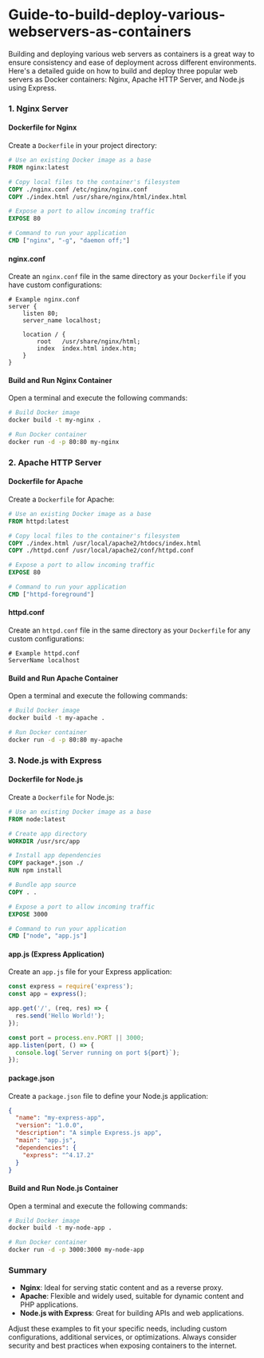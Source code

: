 # Guide-to-build-deploy-various-webservers-as-containers

Building and deploying various web servers as containers is a great way to ensure consistency and ease of deployment across different environments. 
Here's a detailed guide on how to build and deploy three popular web servers as Docker containers: Nginx, Apache HTTP Server, and Node.js using Express.

### 1. Nginx Server

#### Dockerfile for Nginx

Create a `Dockerfile` in your project directory:

```dockerfile
# Use an existing Docker image as a base
FROM nginx:latest

# Copy local files to the container's filesystem
COPY ./nginx.conf /etc/nginx/nginx.conf
COPY ./index.html /usr/share/nginx/html/index.html

# Expose a port to allow incoming traffic
EXPOSE 80

# Command to run your application
CMD ["nginx", "-g", "daemon off;"]
```

#### nginx.conf

Create an `nginx.conf` file in the same directory as your `Dockerfile` if you have custom configurations:

```nginx
# Example nginx.conf
server {
    listen 80;
    server_name localhost;

    location / {
        root   /usr/share/nginx/html;
        index  index.html index.htm;
    }
}
```

#### Build and Run Nginx Container

Open a terminal and execute the following commands:

```bash
# Build Docker image
docker build -t my-nginx .

# Run Docker container
docker run -d -p 80:80 my-nginx
```

### 2. Apache HTTP Server

#### Dockerfile for Apache

Create a `Dockerfile` for Apache:

```dockerfile
# Use an existing Docker image as a base
FROM httpd:latest

# Copy local files to the container's filesystem
COPY ./index.html /usr/local/apache2/htdocs/index.html
COPY ./httpd.conf /usr/local/apache2/conf/httpd.conf

# Expose a port to allow incoming traffic
EXPOSE 80

# Command to run your application
CMD ["httpd-foreground"]
```

#### httpd.conf

Create an `httpd.conf` file in the same directory as your `Dockerfile` for any custom configurations:

```apacheconf
# Example httpd.conf
ServerName localhost
```

#### Build and Run Apache Container

Open a terminal and execute the following commands:

```bash
# Build Docker image
docker build -t my-apache .

# Run Docker container
docker run -d -p 80:80 my-apache
```

### 3. Node.js with Express

#### Dockerfile for Node.js

Create a `Dockerfile` for Node.js:

```dockerfile
# Use an existing Docker image as a base
FROM node:latest

# Create app directory
WORKDIR /usr/src/app

# Install app dependencies
COPY package*.json ./
RUN npm install

# Bundle app source
COPY . .

# Expose a port to allow incoming traffic
EXPOSE 3000

# Command to run your application
CMD ["node", "app.js"]
```

#### app.js (Express Application)

Create an `app.js` file for your Express application:

```javascript
const express = require('express');
const app = express();

app.get('/', (req, res) => {
  res.send('Hello World!');
});

const port = process.env.PORT || 3000;
app.listen(port, () => {
  console.log(`Server running on port ${port}`);
});
```

#### package.json

Create a `package.json` file to define your Node.js application:

```json
{
  "name": "my-express-app",
  "version": "1.0.0",
  "description": "A simple Express.js app",
  "main": "app.js",
  "dependencies": {
    "express": "^4.17.2"
  }
}
```

#### Build and Run Node.js Container

Open a terminal and execute the following commands:

```bash
# Build Docker image
docker build -t my-node-app .

# Run Docker container
docker run -d -p 3000:3000 my-node-app
```

### Summary

- **Nginx**: Ideal for serving static content and as a reverse proxy.
- **Apache**: Flexible and widely used, suitable for dynamic content and PHP applications.
- **Node.js with Express**: Great for building APIs and web applications.

Adjust these examples to fit your specific needs, including custom configurations, additional services, or optimizations. Always consider security and best practices when exposing containers to the internet.
